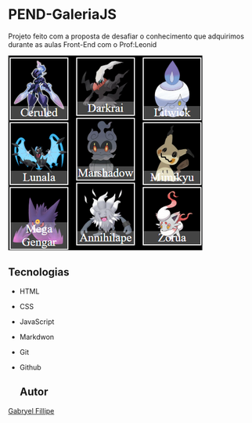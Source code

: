 # PEND-GaleriaJS
Projeto feito com a proposta de desafiar o conhecimento que adquirimos durante as aulas Front-End com o Prof:Leonid

![](./img/galeriaJS.png)

## Tecnologias
* HTML
* CSS
* JavaScript
* Markdwon
* Git
* Github

  ## Autor
[Gabryel Fillipe](https://www.linkedin.com/in/gabryel-fillipe/)